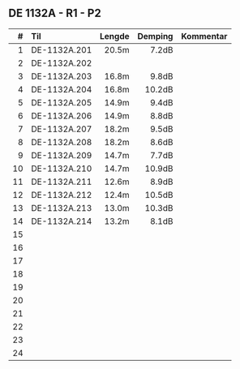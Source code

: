 ## DE 1132A - R1 - P2

|  #  |        Til       |Lengde|Demping|Kommentar|
|----:|:-----------------|-----:|------:|:--------|
|    1|DE-1132A.201      | 20.5m|  7.2dB|         |
|    2|DE-1132A.202      |      |       |         |
|    3|DE-1132A.203      | 16.8m|  9.8dB|         |
|    4|DE-1132A.204      | 16.8m| 10.2dB|         |
|    5|DE-1132A.205      | 14.9m|  9.4dB|         |
|    6|DE-1132A.206      | 14.9m|  8.8dB|         |
|    7|DE-1132A.207      | 18.2m|  9.5dB|         |
|    8|DE-1132A.208      | 18.2m|  8.6dB|         |
|    9|DE-1132A.209      | 14.7m|  7.7dB|         |
|   10|DE-1132A.210      | 14.7m| 10.9dB|         |
|   11|DE-1132A.211      | 12.6m|  8.9dB|         |
|   12|DE-1132A.212      | 12.4m| 10.5dB|         |
|   13|DE-1132A.213      | 13.0m| 10.3dB|         |
|   14|DE-1132A.214      | 13.2m|  8.1dB|         |
|   15|                  |      |       |         |
|   16|                  |      |       |         |
|   17|                  |      |       |         |
|   18|                  |      |       |         |
|   19|                  |      |       |         |
|   20|                  |      |       |         |
|   21|                  |      |       |         |
|   22|                  |      |       |         |
|   23|                  |      |       |         |
|   24|                  |      |       |         |